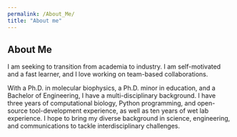 ```yaml
---
permalink: /About_Me/
title: "About me"
---
```



## About Me

I am seeking to transition from academia to industry. I am self-motivated and a fast learner, and I love working on team-based collaborations.

With a Ph.D. in molecular biophysics, a Ph.D. minor in education, and a Bachelor of Engineering, I have a multi-disciplinary background. I have three years of computational biology, Python programming, and open-source tool-development experience, as well as ten years of wet lab experience. I hope to bring my diverse background in science, engineering, and communications to tackle interdisciplinary challenges. 

